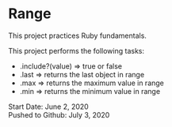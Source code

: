 # Range

This project practices Ruby fundamentals.

This project performs the following tasks:

* .include?(value) => true or false
* .last => returns the last object in range
* .max => returns the maximum value in range
* .min => returns the minimum value in range

Start Date: June 2, 2020\
Pushed to Github: July 3, 2020
